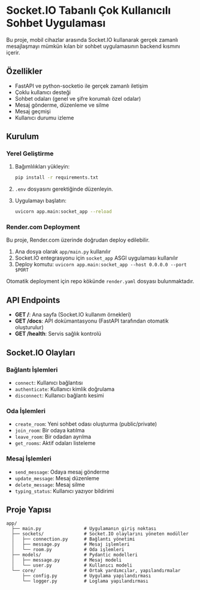 # Socket.IO Tabanlı Çok Kullanıcılı Sohbet Uygulaması

Bu proje, mobil cihazlar arasında Socket.IO kullanarak gerçek zamanlı mesajlaşmayı mümkün kılan bir sohbet uygulamasının backend kısmını içerir.

## Özellikler

- FastAPI ve python-socketio ile gerçek zamanlı iletişim
- Çoklu kullanıcı desteği
- Sohbet odaları (genel ve şifre korumalı özel odalar)
- Mesaj gönderme, düzenleme ve silme
- Mesaj geçmişi
- Kullanıcı durumu izleme

## Kurulum

### Yerel Geliştirme

1. Bağımlılıkları yükleyin:

   ```bash
   pip install -r requirements.txt
   ```

2. `.env` dosyasını gerektiğinde düzenleyin.

3. Uygulamayı başlatın:
   ```bash
   uvicorn app.main:socket_app --reload
   ```

### Render.com Deployment

Bu proje, Render.com üzerinde doğrudan deploy edilebilir.

1. Ana dosya olarak `app/main.py` kullanılır
2. Socket.IO entegrasyonu için `socket_app` ASGI uygulaması kullanılır
3. Deploy komutu: `uvicorn app.main:socket_app --host 0.0.0.0 --port $PORT`

Otomatik deployment için repo kökünde `render.yaml` dosyası bulunmaktadır.

## API Endpoints

- **GET /**: Ana sayfa (Socket.IO kullanım örnekleri)
- **GET /docs**: API dokümantasyonu (FastAPI tarafından otomatik oluşturulur)
- **GET /health**: Servis sağlık kontrolü

## Socket.IO Olayları

### Bağlantı İşlemleri

- `connect`: Kullanıcı bağlantısı
- `authenticate`: Kullanıcı kimlik doğrulama
- `disconnect`: Kullanıcı bağlantı kesimi

### Oda İşlemleri

- `create_room`: Yeni sohbet odası oluşturma (public/private)
- `join_room`: Bir odaya katılma
- `leave_room`: Bir odadan ayrılma
- `get_rooms`: Aktif odaları listeleme

### Mesaj İşlemleri

- `send_message`: Odaya mesaj gönderme
- `update_message`: Mesaj düzenleme
- `delete_message`: Mesaj silme
- `typing_status`: Kullanıcı yazıyor bildirimi

## Proje Yapısı

```
app/
  ├── main.py                # Uygulamanın giriş noktası
  ├── sockets/               # Socket.IO olaylarını yöneten modüller
  │   ├── connection.py      # Bağlantı yönetimi
  │   ├── message.py         # Mesaj işlemleri
  │   └── room.py            # Oda işlemleri
  ├── models/                # Pydantic modelleri
  │   ├── message.py         # Mesaj modeli
  │   └── user.py            # Kullanıcı modeli
  └── core/                  # Ortak yardımcılar, yapılandırmalar
      ├── config.py          # Uygulama yapılandırması
      └── logger.py          # Loglama yapılandırması
```
